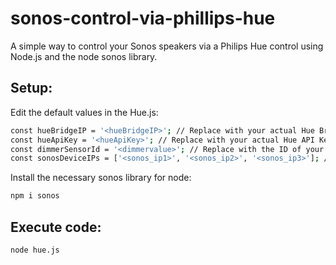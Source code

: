 # sonos-control-via-phillips-hue
A simple way to control your Sonos speakers via a Philips Hue control using Node.js and the 
node sonos library.


## Setup:

Edit the default values in the Hue.js:

```bash
const hueBridgeIP = '<hueBridgeIP>'; // Replace with your actual Hue Bridge IP
const hueApiKey = '<hueApiKey>'; // Replace with your actual Hue API Key
const dimmerSensorId = '<dimmervalue>'; // Replace with the ID of your dimmer switch
const sonosDeviceIPs = ['<sonos_ip1>', '<sonos_ip2>', '<sonos_ip3>']; //Sonos IDs

```

Install the necessary sonos library for node:
```bash
npm i sonos

```
## Execute code:

```bash
node hue.js

```


